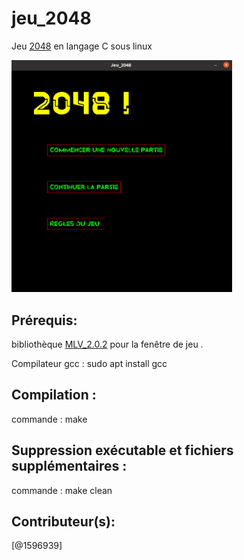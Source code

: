 # jeu_2048

Jeu [2048][https://fr.wikipedia.org/wiki/2048_(jeu_vid%C3%A9o)] en langage C sous linux


[<img src="jeu.png" width="70%">](#readme)

## Prérequis:
bibliothèque [MLV_2.0.2](https://www-igm.univ-mlv.fr/~boussica/mlv/api/French/html/index.html) pour la fenêtre de jeu .

Compilateur gcc : sudo apt install gcc

## Compilation :
commande : make 
## Suppression exécutable et fichiers supplémentaires :
commande : make clean

## Contributeur(s):
[@1596939]


[https://fr.wikipedia.org/wiki/2048_(jeu_vid%C3%A9o)]: https://fr.wikipedia.org/wiki/2048_(jeu_vid%C3%A9o)
